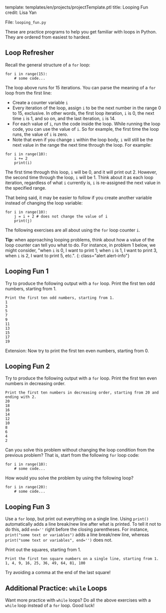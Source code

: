template: templates/en/projects/projectTemplate.ptl
title: Looping Fun
credit: Lisa Yan

File: `looping_fun.py`

These are practice programs to help you get familiar with loops in Python. They are ordered from easiest to hardest.

## Loop Refresher
Recall the general structure of a `for` loop:

```
for i in range(15):
    # some code...
```

The loop above runs for 15 iterations. You can parse the meaning of a `for` loop from the first line:

+ Create a counter variable `i`
+ Every iteration of the loop, assign `i` to be the next number in the range 0 to 15, exclusive.  In other words, the first loop iteration, `i` is 0, the next time `i` is 1, and so on, and the last iteration, `i` is 14.
+ For each value of `i`, run the code inside the loop. While running the loop code, you can use the value of `i`. So for example, the first time the loop runs, the value of `i` is zero.
+ Note that even if you change `i` within the loop body, `i` will still be the next value in the range the next time through the loop.  For example:

```
for i in range(10):
    i += 2
    print(i)
```

The first time through this loop, `i` will be 0, and it will print out 2.  However, the second time through the loop, `i` will be 1.  Think about it as each loop iteration, regardless of what `i` currently is, `i` is re-assigned the next value in the specified range.

That being said, it may be easier to follow if you create another variable instead of changing the loop variable:

```
for i in range(10):
    j = i + 2 # does not change the value of i
    print(j)
```

The following exercises are all about using the `for` loop counter `i`.

**Tip:** when approaching looping problems, think about how a value of the loop counter can tell you what to do.  For instance, in problem 1 below, we might consider, "when `i` is 0, I want to print 1; when `i` is 1, I want to print 3, when `i` is 2, I want to print 5, etc.".
{: class="alert alert-info"}

## Looping Fun 1
Try to produce the following output with a `for` loop. Print the first ten odd numbers, starting from 1.

```
Print the first ten odd numbers, starting from 1.
1
3
5
7
9
11
13
15
17
19
```

Extension: Now try to print the first ten even numbers, starting from 0.

## Looping Fun 2
Try to produce the following output with a `for` loop. Print the first ten even numbers in decreasing order.

```
Print the first ten numbers in decreasing order, starting from 20 and ending with 2.
20
18
16
14
12
10
8
6
4
2
```

Can you solve this problem without changing the loop condition from the previous problem? That is, start from the following `for` loop code:

```
for i in range(10):
	# some code...
```

How would you solve the problem by using the following loop?

```
for i in range(20):
	# some code...
```

## Looping Fun 3
Use a `for` loop, but print out everything on a single line. Using `print()` automatically adds a line break/new line after what is printed.  To tell it not to do this, add `end=''` right before the closing parentheses.  For instance, `print("some text or variables")` adds a line break/new line, whereas `print("some text or variables", end='')` does not.

Print out the squares, starting from 1.

```
Print the first ten square numbers on a single line, starting from 1.
1, 4, 9, 16, 25, 36, 49, 64, 81, 100
```

Try avoiding a comma at the end of the last square!

## Additional Practice: `while` Loops
Want more practice with `while` loops? Do all the above exercises with a `while` loop instead of a `for` loop. Good luck!
